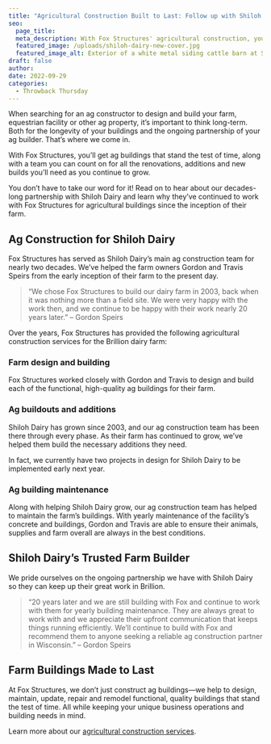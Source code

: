 ```yaml
---
title: "Agricultural Construction Built to Last: Follow up with Shiloh Dairy "
seo:
  page_title:
  meta_description: With Fox Structures' agricultural construction, you can count on high-quality ag buildings that stand the test of time! Just ask our customers.
  featured_image: /uploads/shiloh-dairy-new-cover.jpg
  featured_image_alt: Exterior of a white metal siding cattle barn at Shiloh Dairy
draft: false
author:
date: 2022-09-29
categories:
  - Throwback Thursday
---
```


When searching for an ag constructor to design and build your farm, equestrian facility or other ag property, it’s important to think long-term. Both for the longevity of your buildings and the ongoing partnership of your ag builder. That’s where we come in.

With Fox Structures, you’ll get ag buildings that stand the test of time, along with a team you can count on for all the renovations, additions and new builds you’ll need as you continue to grow.

You don’t have to take our word for it! Read on to hear about our decades-long partnership with Shiloh Dairy and learn why they’ve continued to work with Fox Structures for agricultural buildings since the inception of their farm.

## Ag Construction for Shiloh Dairy
Fox Structures has served as Shiloh Dairy’s main ag construction team for nearly two decades. We’ve helped the farm owners Gordon and Travis Speirs from the early inception of their farm to the present day.

> “We chose Fox Structures to build our dairy farm in 2003, back when it was nothing more than a field site. We were very happy with the work then, and we continue to be happy with their work nearly 20 years later.” – Gordon Speirs

Over the years, Fox Structures has provided the following agricultural construction services for the Brillion dairy farm:

### Farm design and building
Fox Structures worked closely with Gordon and Travis to design and build each of the functional, high-quality ag buildings for their farm.

### Ag buildouts and additions
Shiloh Dairy has grown since 2003, and our ag construction team has been there through every phase. As their farm has continued to grow, we’ve helped them build the necessary additions they need.

In fact, we currently have two projects in design for Shiloh Dairy to be implemented early next year.

### Ag building maintenance
Along with helping Shiloh Dairy grow, our ag construction team has helped to maintain the farm’s buildings. With yearly maintenance of the facility’s concrete and buildings, Gordon and Travis are able to ensure their animals, supplies and farm overall are always in the best conditions.

## Shiloh Dairy’s Trusted Farm Builder
We pride ourselves on the ongoing partnership we have with Shiloh Dairy so they can keep up their great work in Brillion.

> “20 years later and we are still building with Fox and continue to work with them for yearly building maintenance. They are always great to work with and we appreciate their upfront communication that keeps things running efficiently. We’ll continue to build with Fox and recommend them to anyone seeking a reliable ag construction partner in Wisconsin.” – Gordon Speirs

## Farm Buildings Made to Last
At Fox Structures, we don’t just construct ag buildings—we help to design, maintain, update, repair and remodel functional, quality buildings that stand the test of time. All while keeping your unique business operations and building needs in mind.

Learn more about our [agricultural construction services](/construction-services/agricultural/).
